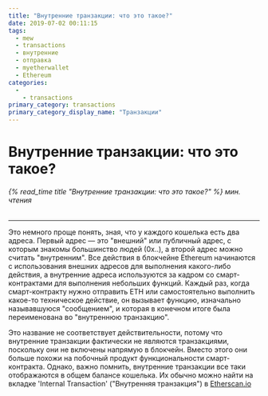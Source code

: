 ```yaml
---
title: "Внутренние транзакции: что это такое?"
date: 2019-07-02 00:11:15
tags:
  - mew
  - transactions
  - внутренние
  - отправка
  - myetherwallet
  - Ethereum
categories:
  - 
    - transactions
primary_category: transactions
primary_category_display_name: "Транзакции"
---
```


# __Внутренние транзакции: что это такое?__
###### {% read_time title "Внутренние транзакции: что это такое?" %} мин. чтения
***

Это немного проще понять, зная, что у каждого кошелька есть два адреса. Первый адрес — это "внешний" или публичный адрес, с которым знакомы большинство людей (0x..), а второй адрес можно считать "внутренним". Все действия в блокчейне Ethereum начинаются с использования внешних адресов для выполнения какого-либо действия, а внутренние адреса используются за кадром со смарт-контрактами для выполнения небольших функций. Каждый раз, когда смарт-контракту нужно отправить ETH или самостоятельно выполнить какое-то техническое действие, он вызывает функцию, изначально называвшуюся "сообщением", и которая в конечном итоге была переименована во "внутреннюю транзакцию".

Это название не соответствует действительности, потому что внутренние транзакции фактически не являются транзакциями, поскольку они не включены напрямую в блокчейн. Вместо этого они больше похожи на побочный продукт функциональности смарт-контракта. Однако, важно помнить, внутренние транзакции все таки отображаются в общем балансе кошелька. Их обычно можно найти на вкладке 'Internal Transaction' ("Внутренняя транзакция") в [Etherscan.io](https://www.etherscan.io)